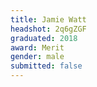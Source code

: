 ```yaml
---
title: Jamie Watt
headshot: 2q6gZGF
graduated: 2018
award: Merit
gender: male
submitted: false
---
```

